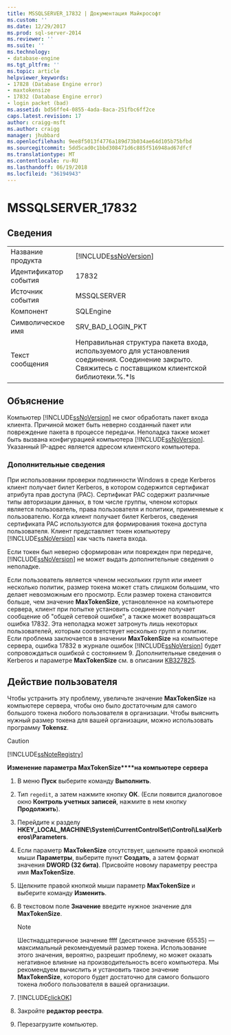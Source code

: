 ```yaml
---
title: MSSQLSERVER_17832 | Документация Майкрософт
ms.custom: ''
ms.date: 12/29/2017
ms.prod: sql-server-2014
ms.reviewer: ''
ms.suite: ''
ms.technology:
- database-engine
ms.tgt_pltfrm: ''
ms.topic: article
helpviewer_keywords:
- 17828 (Database Engine error)
- maxtokensize
- 17832 (Database Engine error)
- login packet (bad)
ms.assetid: bd56ffe4-0855-4ada-8aca-251fbc6ff2ce
caps.latest.revision: 17
author: craigg-msft
ms.author: craigg
manager: jhubbard
ms.openlocfilehash: 9ee8f5013f4776a189d73b034ae64d105b75bfbd
ms.sourcegitcommit: 5dd5cad0c1bbd308471d6c885f516948ad67dfcf
ms.translationtype: MT
ms.contentlocale: ru-RU
ms.lasthandoff: 06/19/2018
ms.locfileid: "36194943"
---
```

# <a name="mssqlserver17832"></a>MSSQLSERVER_17832
    
## <a name="details"></a>Сведения  
  
|||  
|-|-|  
|Название продукта|[!INCLUDE[ssNoVersion](../../includes/ssnoversion-md.md)]|  
|Идентификатор события|17832|  
|Источник события|MSSQLSERVER|  
|Компонент|SQLEngine|  
|Символическое имя|SRV_BAD_LOGIN_PKT|  
|Текст сообщения|Неправильная структура пакета входа, используемого для установления соединения. Соединение закрыто. Свяжитесь с поставщиком клиентской библиотеки.%.*ls|  
  
## <a name="explanation"></a>Объяснение  
 Компьютер [!INCLUDE[ssNoVersion](../../includes/ssnoversion-md.md)] не смог обработать пакет входа клиента. Причиной может быть неверно созданный пакет или повреждение пакета в процессе передачи. Неполадка также может быть вызвана конфигурацией компьютера [!INCLUDE[ssNoVersion](../../includes/ssnoversion-md.md)]. Указанный IP-адрес является адресом клиентского компьютера.  
  
### <a name="more-information"></a>Дополнительные сведения  
 При использовании проверки подлинности Windows в среде Kerberos клиент получает билет Kerberos, в котором содержится сертификат атрибута прав доступа (PAC). Сертификат PAC содержит различные типы авторизации данных, в том числе группы, членом которых является пользователь, права пользователя и политики, применяемые к пользователю. Когда клиент получает билет Kerberos, сведения сертификата PAC используются для формирования токена доступа пользователя. Клиент представляет токен компьютеру [!INCLUDE[ssNoVersion](../../includes/ssnoversion-md.md)] как часть пакета входа.  
  
 Если токен был неверно сформирован или поврежден при передаче, [!INCLUDE[ssNoVersion](../../includes/ssnoversion-md.md)] не может выдать дополнительные сведения о неполадке.  
  
 Если пользователь является членом нескольких групп или имеет несколько политик, размер токена может стать слишком большим, что делает невозможным его просмотр. Если размер токена становится больше, чем значение **MaxTokenSize**, установленное на компьютере сервера, клиент при попытке установить соединение получает сообщение об "общей сетевой ошибке", а также может возвращаться ошибка 17832. Эта неполадка может затронуть лишь некоторых пользователей, которым соответствует несколько групп и политик. Если проблема заключается в значении **MaxTokenSize** на компьютере сервера, ошибка 17832 в журнале ошибок [!INCLUDE[ssNoVersion](../../includes/ssnoversion-md.md)] будет сопровождаться ошибкой с состоянием 9. Дополнительные сведения о Kerberos и параметре **MaxTokenSize** см. в описании [KB327825](http://support.microsoft.com/kb/327825).  
  
## <a name="user-action"></a>Действие пользователя  
 Чтобы устранить эту проблему, увеличьте значение **MaxTokenSize** на компьютере сервера, чтобы оно было достаточным для самого большого токена любого пользователя в организации. Чтобы выяснить нужный размер токена для вашей организации, можно использовать программу **Tokensz**.   
  
> [!CAUTION]  
>  [!INCLUDE[ssNoteRegistry](../../includes/ssnoteregistry-md.md)]  
  
 **Изменение параметра MaxTokenSize****на компьютере сервера**   
  
1.  В меню **Пуск** выберите команду **Выполнить**.  
  
2.  Тип `regedit`, а затем нажмите кнопку **ОК**. (Если появится диалоговое окно **Контроль учетных записей**, нажмите в нем кнопку **Продолжить**).  
  
3.  Перейдите к разделу **HKEY_LOCAL_MACHINE\System\CurrentControlSet\Control\Lsa\Kerberos\Parameters**.  
  
4.  Если параметр **MaxTokenSize** отсутствует, щелкните правой кнопкой мыши **Параметры**, выберите пункт **Создать**, а затем формат значения **DWORD (32 бита)**. Присвойте новому параметру реестра имя **MaxTokenSize**.  
  
5.  Щелкните правой кнопкой мыши параметр **MaxTokenSize** и выберите команду **Изменить**.  
  
6.  В текстовом поле **Значение** введите нужное значение для **MaxTokenSize**.  
  
    > [!NOTE]  
    >  Шестнадцатеричное значение ffff (десятичное значение 65535) — максимальный рекомендуемый размер токена. Использование этого значения, вероятно, разрешит проблему, но может оказать негативное влияние на производительность всего компьютера. Мы рекомендуем вычислить и установить такое значение **MaxTokenSize**, которого будет достаточно для самого большого токена любого пользователя в вашей организации.  
  
7.  [!INCLUDE[clickOK](../../includes/clickok-md.md)]  
  
8.  Закройте **редактор реестра**.  
  
9. Перезагрузите компьютер.  
  
  